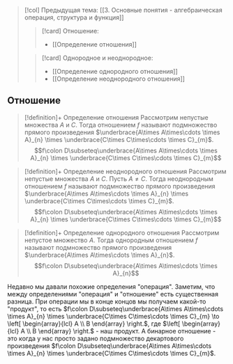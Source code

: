 > [!col] Предыдущая тема: [[3. Основные понятия - алгебраическая операция, структура и функция]]
>> [!card] Отношение:
>> * [[Определение отношения]]
>
>> [!card] Однородное и неоднородное:
>>* [[Определение однородного отношения]]
>>* [[Определение неоднородного отношения]]
>
## Отношение
> [!definition]+ Определение отношения
> Рассмотрим непустые множества $A$ и $C$. Тогда отношением $f$ называют подмножество прямого произведения $\underbrace{A\times A\times\cdots \times A}_{n} \times \underbrace{C\times C\times\cdots \times C}_{m}$. 
> $$f\colon D\subseteq\underbrace{A\times A\times\cdots \times A}_{n} \times \underbrace{C\times C\times\cdots \times C}_{m}$$

> [!definition]+ Определение неоднородного отношения
> Рассмотрим непустые множества $A$ и $C$. Пусть $A \not= C$. Тогда неоднородным отношением $f$ называют подмножество прямого произведения $\underbrace{A\times A\times\cdots \times A}_{n} \times \underbrace{C\times C\times\cdots \times C}_{m}$. 
> $$f\colon D\subseteq\underbrace{A\times A\times\cdots \times A}_{n} \times \underbrace{C\times C\times\cdots \times C}_{m}$$

> [!definition]+ Определение однородного отношения
> Рассмотрим непустое множество $A$. Тогда однородным отношением $f$ называют подмножество прямого произведения $\underbrace{A\times A\times\cdots \times A}_{n}$. 
> $$f\colon D\subseteq\underbrace{A\times A\times\cdots \times A}_{n}$$

Недавно мы давали похожие определения "операция". Заметим, что между определениями "операция" и "отношение" есть существенная разница. При операции мы в конце концов мы получаем какой-то "продукт", то есть $f\colon D\subseteq\underbrace{A\times A\times\cdots \times A}_{n} \times \underbrace{C\times C\times\cdots \times C}_{m} \to \left[ \begin{array}{lcl} A \\ B \end{array} \right.$, где $\left[ \begin{array}{lcl} A \\ B \end{array} \right.$ - наш продукт. А бинарное отношение - это когда у нас просто задано подмножество декартового произведения $f\colon D\subseteq\underbrace{A\times A\times\cdots \times A}_{n} \times \underbrace{C\times C\times\cdots \times C}_{m}$.
